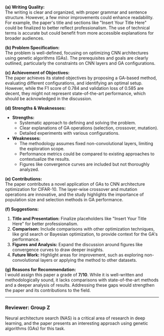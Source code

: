 **(a) Writing Quality:**  
The writing is clear and organized, with proper grammar and sentence structure. However, a few minor improvements could enhance readability. For example, the paper's title and sections like "Insert Your Title Here" could be finalized to better reflect professionalism. The use of technical terms is accurate but could benefit from more accessible explanations for broader audiences.

**(b) Problem Specification:**  
The problem is well-defined, focusing on optimizing CNN architectures using genetic algorithms (GAs). The prerequisites and goals are clearly outlined, particularly the constraints on CNN layers and GA configurations.

**(c) Achievement of Objectives:**  
The paper achieves its stated objectives by proposing a GA-based method, evaluating different configurations, and identifying an optimal setup. However, while the F1 score of 0.784 and validation loss of 0.585 are decent, they might not represent state-of-the-art performance, which should be acknowledged in the discussion.

**(d) Strengths & Weaknesses:**  
- **Strengths:**  
  - Systematic approach to defining and solving the problem.  
  - Clear explanations of GA operations (selection, crossover, mutation).  
  - Detailed experiments with various configurations.  
- **Weaknesses:**  
  - The methodology assumes fixed non-convolutional layers, limiting the exploration scope.  
  - Performance metrics could be compared to existing approaches to contextualize the results.  
  - Figures like convergence curves are included but not thoroughly analyzed.  

**(e) Contributions:**  
The paper contributes a novel application of GAs to CNN architecture optimization for CIFAR-10. The layer-wise crossover and mutation operations are innovative, and the study highlights the importance of population size and selection methods in GA performance.

**(f) Suggestions:**  
1. **Title and Presentation:** Finalize placeholders like "Insert Your Title Here" for better professionalism.  
2. **Comparison:** Include comparisons with other optimization techniques, like grid search or Bayesian optimization, to provide context for the GA's performance.  
3. **Figures and Analysis:** Expand the discussion around figures like convergence curves to draw deeper insights.  
4. **Future Work:** Highlight areas for improvement, such as exploring non-convolutional layers or applying the method to other datasets.  

**(g) Reasons for Recommendation:**  
I would assign this paper a grade of **7/10**. While it is well-written and methodologically sound, it lacks comparisons with state-of-the-art methods and a deeper analysis of results. Addressing these gaps would strengthen the paper and its contributions to the field. 

--- 


### Reviewer: Group Z
Neural architecture search (NAS) is a critical area of research in deep learning, and the paper presents an interesting approach using genetic algorithms (GAs) for this task. 
